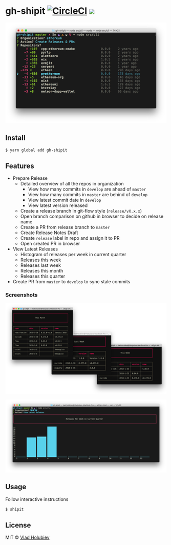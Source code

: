# gh-shipit [![CircleCI](https://img.shields.io/circleci/project/github/vladgolubev/gh-shipit.svg)](https://circleci.com/gh/vladgolubev/gh-shipit) ![](https://img.shields.io/badge/code_style-prettier-ff69b4.svg)

![](media/demo-diff.png)

## Install

```
$ yarn global add gh-shipit
```

## Features

* Prepare Release
  * Detailed overview of all the repos in organization
    * View how many commits in `develop` are ahead of `master`
    * View how many commits in `master` are behind of `develop`
    * View latest commit date in `develop`
    * View latest version released
  * Create a release branch in git-flow style (`release/vX.x.x`)
  * Open branch comparison on github in browser to decide on release name
  * Create a PR from release branch to `master`
  * Create Release Notes Draft
  * Create `release` label in repo and assign it to PR
  * Open created PR in browser
* View Latest Releases
  * Histogram of releases per week in current quarter
  * Releases this week
  * Releases last week
  * Releases this month
  * Releases this quarter
* Create PR from `master` to `develop` to sync stale commits

### Screenshots

![](media/demo-releases.png)

![](media/demo-histogram.png)

## Usage

Follow interactive instructions

```bash
$ shipit
```

## License

MIT © [Vlad Holubiev](http://vladholubiev.com)
